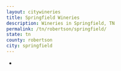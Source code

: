 ```yaml
---
layout: citywineries
title: Springfield Wineries
description: Wineries in Springfield, TN
permalink: /tn/robertson/springfield/
state: tn
county: robertson
city: springfield
---
```

-
